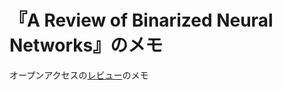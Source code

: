 # 『A Review of Binarized Neural Networks』のメモ

オープンアクセスの[レビュー](https://www.mdpi.com/2079-9292/8/6/661)のメモ
